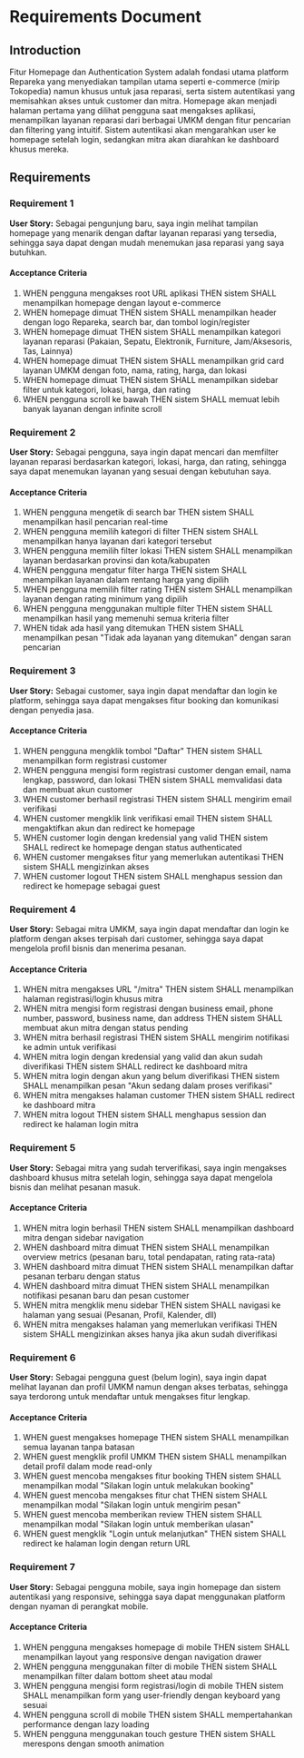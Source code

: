 # Requirements Document

## Introduction

Fitur Homepage dan Authentication System adalah fondasi utama platform Repareka yang menyediakan tampilan utama seperti e-commerce (mirip Tokopedia) namun khusus untuk jasa reparasi, serta sistem autentikasi yang memisahkan akses untuk customer dan mitra. Homepage akan menjadi halaman pertama yang dilihat pengguna saat mengakses aplikasi, menampilkan layanan reparasi dari berbagai UMKM dengan fitur pencarian dan filtering yang intuitif. Sistem autentikasi akan mengarahkan user ke homepage setelah login, sedangkan mitra akan diarahkan ke dashboard khusus mereka.

## Requirements

### Requirement 1

**User Story:** Sebagai pengunjung baru, saya ingin melihat tampilan homepage yang menarik dengan daftar layanan reparasi yang tersedia, sehingga saya dapat dengan mudah menemukan jasa reparasi yang saya butuhkan.

#### Acceptance Criteria

1. WHEN pengguna mengakses root URL aplikasi THEN sistem SHALL menampilkan homepage dengan layout e-commerce
2. WHEN homepage dimuat THEN sistem SHALL menampilkan header dengan logo Repareka, search bar, dan tombol login/register
3. WHEN homepage dimuat THEN sistem SHALL menampilkan kategori layanan reparasi (Pakaian, Sepatu, Elektronik, Furniture, Jam/Aksesoris, Tas, Lainnya)
4. WHEN homepage dimuat THEN sistem SHALL menampilkan grid card layanan UMKM dengan foto, nama, rating, harga, dan lokasi
5. WHEN homepage dimuat THEN sistem SHALL menampilkan sidebar filter untuk kategori, lokasi, harga, dan rating
6. WHEN pengguna scroll ke bawah THEN sistem SHALL memuat lebih banyak layanan dengan infinite scroll

### Requirement 2

**User Story:** Sebagai pengguna, saya ingin dapat mencari dan memfilter layanan reparasi berdasarkan kategori, lokasi, harga, dan rating, sehingga saya dapat menemukan layanan yang sesuai dengan kebutuhan saya.

#### Acceptance Criteria

1. WHEN pengguna mengetik di search bar THEN sistem SHALL menampilkan hasil pencarian real-time
2. WHEN pengguna memilih kategori di filter THEN sistem SHALL menampilkan hanya layanan dari kategori tersebut
3. WHEN pengguna memilih filter lokasi THEN sistem SHALL menampilkan layanan berdasarkan provinsi dan kota/kabupaten
4. WHEN pengguna mengatur filter harga THEN sistem SHALL menampilkan layanan dalam rentang harga yang dipilih
5. WHEN pengguna memilih filter rating THEN sistem SHALL menampilkan layanan dengan rating minimum yang dipilih
6. WHEN pengguna menggunakan multiple filter THEN sistem SHALL menampilkan hasil yang memenuhi semua kriteria filter
7. WHEN tidak ada hasil yang ditemukan THEN sistem SHALL menampilkan pesan "Tidak ada layanan yang ditemukan" dengan saran pencarian

### Requirement 3

**User Story:** Sebagai customer, saya ingin dapat mendaftar dan login ke platform, sehingga saya dapat mengakses fitur booking dan komunikasi dengan penyedia jasa.

#### Acceptance Criteria

1. WHEN pengguna mengklik tombol "Daftar" THEN sistem SHALL menampilkan form registrasi customer
2. WHEN pengguna mengisi form registrasi customer dengan email, nama lengkap, password, dan lokasi THEN sistem SHALL memvalidasi data dan membuat akun customer
3. WHEN customer berhasil registrasi THEN sistem SHALL mengirim email verifikasi
4. WHEN customer mengklik link verifikasi email THEN sistem SHALL mengaktifkan akun dan redirect ke homepage
5. WHEN customer login dengan kredensial yang valid THEN sistem SHALL redirect ke homepage dengan status authenticated
6. WHEN customer mengakses fitur yang memerlukan autentikasi THEN sistem SHALL mengizinkan akses
7. WHEN customer logout THEN sistem SHALL menghapus session dan redirect ke homepage sebagai guest

### Requirement 4

**User Story:** Sebagai mitra UMKM, saya ingin dapat mendaftar dan login ke platform dengan akses terpisah dari customer, sehingga saya dapat mengelola profil bisnis dan menerima pesanan.

#### Acceptance Criteria

1. WHEN mitra mengakses URL "/mitra" THEN sistem SHALL menampilkan halaman registrasi/login khusus mitra
2. WHEN mitra mengisi form registrasi dengan business email, phone number, password, business name, dan address THEN sistem SHALL membuat akun mitra dengan status pending
3. WHEN mitra berhasil registrasi THEN sistem SHALL mengirim notifikasi ke admin untuk verifikasi
4. WHEN mitra login dengan kredensial yang valid dan akun sudah diverifikasi THEN sistem SHALL redirect ke dashboard mitra
5. WHEN mitra login dengan akun yang belum diverifikasi THEN sistem SHALL menampilkan pesan "Akun sedang dalam proses verifikasi"
6. WHEN mitra mengakses halaman customer THEN sistem SHALL redirect ke dashboard mitra
7. WHEN mitra logout THEN sistem SHALL menghapus session dan redirect ke halaman login mitra

### Requirement 5

**User Story:** Sebagai mitra yang sudah terverifikasi, saya ingin mengakses dashboard khusus mitra setelah login, sehingga saya dapat mengelola bisnis dan melihat pesanan masuk.

#### Acceptance Criteria

1. WHEN mitra login berhasil THEN sistem SHALL menampilkan dashboard mitra dengan sidebar navigation
2. WHEN dashboard mitra dimuat THEN sistem SHALL menampilkan overview metrics (pesanan baru, total pendapatan, rating rata-rata)
3. WHEN dashboard mitra dimuat THEN sistem SHALL menampilkan daftar pesanan terbaru dengan status
4. WHEN dashboard mitra dimuat THEN sistem SHALL menampilkan notifikasi pesanan baru dan pesan customer
5. WHEN mitra mengklik menu sidebar THEN sistem SHALL navigasi ke halaman yang sesuai (Pesanan, Profil, Kalender, dll)
6. WHEN mitra mengakses halaman yang memerlukan verifikasi THEN sistem SHALL mengizinkan akses hanya jika akun sudah diverifikasi

### Requirement 6

**User Story:** Sebagai pengguna guest (belum login), saya ingin dapat melihat layanan dan profil UMKM namun dengan akses terbatas, sehingga saya terdorong untuk mendaftar untuk mengakses fitur lengkap.

#### Acceptance Criteria

1. WHEN guest mengakses homepage THEN sistem SHALL menampilkan semua layanan tanpa batasan
2. WHEN guest mengklik profil UMKM THEN sistem SHALL menampilkan detail profil dalam mode read-only
3. WHEN guest mencoba mengakses fitur booking THEN sistem SHALL menampilkan modal "Silakan login untuk melakukan booking"
4. WHEN guest mencoba mengakses fitur chat THEN sistem SHALL menampilkan modal "Silakan login untuk mengirim pesan"
5. WHEN guest mencoba memberikan review THEN sistem SHALL menampilkan modal "Silakan login untuk memberikan ulasan"
6. WHEN guest mengklik "Login untuk melanjutkan" THEN sistem SHALL redirect ke halaman login dengan return URL

### Requirement 7

**User Story:** Sebagai pengguna mobile, saya ingin homepage dan sistem autentikasi yang responsive, sehingga saya dapat menggunakan platform dengan nyaman di perangkat mobile.

#### Acceptance Criteria

1. WHEN pengguna mengakses homepage di mobile THEN sistem SHALL menampilkan layout yang responsive dengan navigation drawer
2. WHEN pengguna menggunakan filter di mobile THEN sistem SHALL menampilkan filter dalam bottom sheet atau modal
3. WHEN pengguna mengisi form registrasi/login di mobile THEN sistem SHALL menampilkan form yang user-friendly dengan keyboard yang sesuai
4. WHEN pengguna scroll di mobile THEN sistem SHALL mempertahankan performance dengan lazy loading
5. WHEN pengguna menggunakan touch gesture THEN sistem SHALL merespons dengan smooth animation